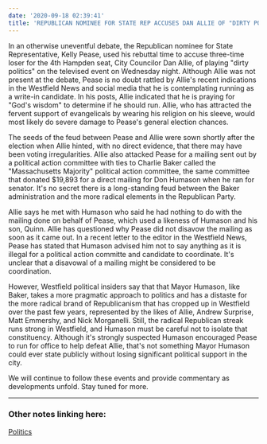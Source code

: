 ```yaml
---
date: '2020-09-18 02:39:41'
title: 'REPUBLICAN NOMINEE FOR STATE REP ACCUSES DAN ALLIE OF "DIRTY POLITICS"'
---
```

In an otherwise uneventful debate, the Republican nominee for State Representative, Kelly Pease, used his rebuttal time to accuse three-time loser for the 4th Hampden seat, City Councilor Dan Allie, of playing "dirty politics" on the televised event on Wednesday night. Although Allie was not present at the debate, Pease is no doubt rattled by Allie's recent indications in the Westfield News and social media that he is contemplating running as a write-in candidate. In his posts, Allie indicated that he is praying for "God's wisdom" to determine if he should run. Allie, who has attracted the fervent support of evangelicals by wearing his religion on his sleeve, would most likely do severe damage to Pease's general election chances.

 The seeds of the feud between Pease and Allie were sown shortly after the election when Allie hinted, with no direct evidence, that there may have been voting irregularities. Allie also attacked Pease for a mailing sent out by a political action committee with ties to Charlie Baker called the "Massachusetts Majority" political action committee, the same committee that donated $19,893 for a direct mailing for Don Humason when he ran for senator. It's no secret there is a long-standing feud between the Baker administration and the more radical elements in the Republican Party.

 Allie says he met with Humason who said he had nothing to do with the mailing done on behalf of Pease, which used a likeness of Humason and his son, Quinn. Allie has questioned why Pease did not disavow the mailing as soon as it came out. In a recent letter to the editor in the Westfield News, Pease has stated that Humason advised him not to say anything as it is illegal for a political action committe and candidate to coordinate. It's unclear that a disavowal of a mailing might be considered to be coordination.

 However, Westfield political insiders say that that Mayor Humason, like Baker, takes a more pragmatic approach to politics and has a distaste for the more radical brand of Republicanism that has cropped up in Westfield over the past few years, represented by the likes of Allie, Andrew Surprise, Matt Emmershy, and Nick Morganelli. Still, the radical Republican streak runs strong in Westfield, and Humason must be careful not to isolate that constituency. Although it's strongly suspected Humason encouraged Pease to run for office to help defeat Allie, that's not something Mayor Humason could ever state publicly without losing significant political support in the city.

 We will continue to follow these events and provide commentary as developments unfold. Stay tuned for more.


---
### Other notes linking here:


[Politics](/Politics)
